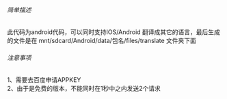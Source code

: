 ###### 简单描述
此代码为android代码，可以同时支持IOS/Android 翻译成其它的语言，最后生成的文件是在 mnt/sdcard/Android/data/包名/files/translate 文件夹下面

###### 注意事项
1、需要去百度申请APPKEY  
2、由于是免费的版本，不能同时在1秒中之内发送2个请求
